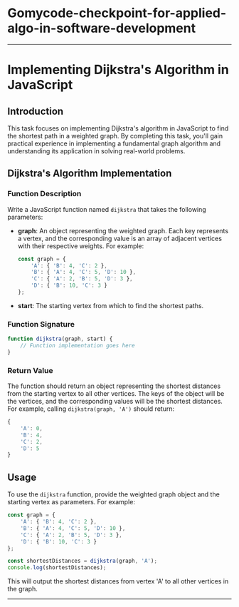 # Gomycode-checkpoint-for-applied-algo-in-software-development


---

# Implementing Dijkstra's Algorithm in JavaScript

## Introduction
This task focuses on implementing Dijkstra's algorithm in JavaScript to find the shortest path in a weighted graph. By completing this task, you'll gain practical experience in implementing a fundamental graph algorithm and understanding its application in solving real-world problems.

## Dijkstra's Algorithm Implementation

### Function Description
Write a JavaScript function named `dijkstra` that takes the following parameters:

- **graph**: An object representing the weighted graph. Each key represents a vertex, and the corresponding value is an array of adjacent vertices with their respective weights. For example:
    ```javascript
    const graph = {
        'A': { 'B': 4, 'C': 2 },
        'B': { 'A': 4, 'C': 5, 'D': 10 },
        'C': { 'A': 2, 'B': 5, 'D': 3 },
        'D': { 'B': 10, 'C': 3 }
    };
    ```

- **start**: The starting vertex from which to find the shortest paths.

### Function Signature
```javascript
function dijkstra(graph, start) {
    // Function implementation goes here
}
```

### Return Value
The function should return an object representing the shortest distances from the starting vertex to all other vertices. The keys of the object will be the vertices, and the corresponding values will be the shortest distances. For example, calling `dijkstra(graph, 'A')` should return:
```javascript
{
    'A': 0,
    'B': 4,
    'C': 2,
    'D': 5
}
```

## Usage
To use the `dijkstra` function, provide the weighted graph object and the starting vertex as parameters. For example:
```javascript
const graph = {
    'A': { 'B': 4, 'C': 2 },
    'B': { 'A': 4, 'C': 5, 'D': 10 },
    'C': { 'A': 2, 'B': 5, 'D': 3 },
    'D': { 'B': 10, 'C': 3 }
};

const shortestDistances = dijkstra(graph, 'A');
console.log(shortestDistances);
```

This will output the shortest distances from vertex 'A' to all other vertices in the graph.

---
